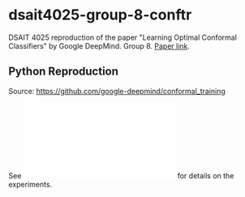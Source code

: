 # dsait4025-group-8-conftr

DSAIT 4025 reproduction of the paper "Learning Optimal Conformal Classifiers" by Google DeepMind. Group 8. [Paper link](https://arxiv.org/abs/2110.09192).

## Python Reproduction

Source: <https://github.com/google-deepmind/conformal_training>

See ![experiments/python_reproduction/README.md](experiments/python_reproduction/README.md) for details on the experiments.
